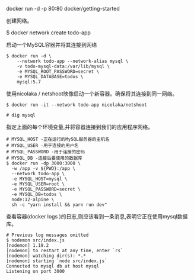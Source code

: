 docker run -d -p 80:80 docker/getting-started

创建网络。

$ docker network create todo-app

启动一个MySQL容器并将其连接到网络
```shell
$ docker run -d \
    --network todo-app --network-alias mysql \
    -v todo-mysql-data:/var/lib/mysql \
    -e MYSQL_ROOT_PASSWORD=secret \
    -e MYSQL_DATABASE=todos \
    mysql:5.7
```

使用nicolaka / netshoot映像启动一个新容器。确保将其连接到同一网络。
```
$ docker run -it --network todo-app nicolaka/netshoot

# dig mysql
```

指定上面的每个环境变量,并将容器连接到我们的应用程序网络。
```shell
# MYSQL_HOST -正在运行的MySQL服务器的主机名
# MYSQL_USER -用于连接的用户名
# MYSQL_PASSWORD -用于连接的密码
# MYSQL_DB -连接后要使用的数据库
$ docker run -dp 3000:3000 \
  -w /app -v ${PWD}:/app \
  --network todo-app \
  -e MYSQL_HOST=mysql \
  -e MYSQL_USER=root \
  -e MYSQL_PASSWORD=secret \
  -e MYSQL_DB=todos \
  node:12-alpine \
  sh -c "yarn install && yarn run dev"
```

查看容器(docker logs <container-id>)的日志,则应该看到一条消息,表明它正在使用mysql数据库。
```shell
# Previous log messages omitted
$ nodemon src/index.js
[nodemon] 1.19.2
[nodemon] to restart at any time, enter `rs`
[nodemon] watching dir(s): *.*
[nodemon] starting `node src/index.js`
Connected to mysql db at host mysql
Listening on port 3000
```
